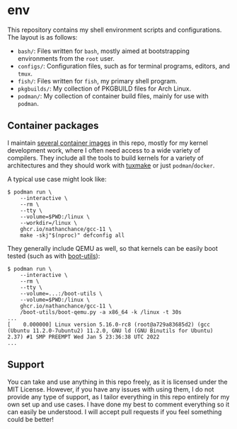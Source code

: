 # env

This repository contains my shell environment scripts and configurations. The layout is as follows:

* `bash/`: Files written for `bash`, mostly aimed at bootstrapping environments from the `root` user.
* `configs/`: Configuration files, such as for terminal programs, editors, and `tmux`.
* `fish/`: Files written for `fish`, my primary shell program.
* `pkgbuilds/`: My collection of PKGBUILD files for Arch Linux.
* `podman/`: My collection of container build files, mainly for use with `podman`.

## Container packages

I maintain [several container images](https://github.com/users/nathanchance/packages?repo_name=env) in this repo, mostly for my kernel development work, where I often need access to a wide variety of compilers. They include all the tools to build kernels for a variety of architectures and they should work with [tuxmake](https://tuxmake.org/) or just `podman`/`docker`.

A typical use case might look like:

```
$ podman run \
    --interactive \
    --rm \
    --tty \
    --volume=$PWD:/linux \
    --workdir=/linux \
    ghcr.io/nathanchance/gcc-11 \
    make -skj"$(nproc)" defconfig all
```

They generally include QEMU as well, so that kernels can be easily boot tested (such as with [boot-utils](https://github.com/ClangBuiltLinux/boot-utils)):

```
$ podman run \
    --interactive \
    --rm \
    --tty \
    --volume=...:/boot-utils \
    --volume=$PWD:/linux \
    ghcr.io/nathanchance/gcc-11 \
    /boot-utils/boot-qemu.py -a x86_64 -k /linux -t 30s
...
[    0.000000] Linux version 5.16.0-rc8 (root@a729a83685d2) (gcc (Ubuntu 11.2.0-7ubuntu2) 11.2.0, GNU ld (GNU Binutils for Ubuntu) 2.37) #1 SMP PREEMPT Wed Jan 5 23:36:38 UTC 2022
...
```

## Support

You can take and use anything in this repo freely, as it is licensed under the MIT License. However, if you have any issues with using them, I do not provide any type of support, as I tailor everything in this repo entirely for my own set up and use cases. I have done my best to comment everything so it can easily be understood. I will accept pull requests if you feel something could be better!
